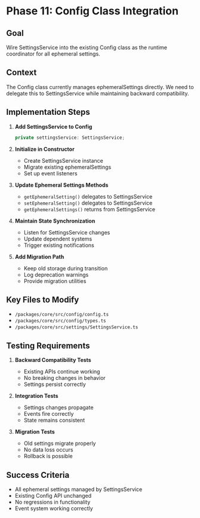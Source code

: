 # Phase 11: Config Class Integration

## Goal
Wire SettingsService into the existing Config class as the runtime coordinator for all ephemeral settings.

## Context
The Config class currently manages ephemeralSettings directly. We need to delegate this to SettingsService while maintaining backward compatibility.

## Implementation Steps

1. **Add SettingsService to Config**
   ```typescript
   private settingsService: SettingsService;
   ```

2. **Initialize in Constructor**
   - Create SettingsService instance
   - Migrate existing ephemeralSettings
   - Set up event listeners

3. **Update Ephemeral Settings Methods**
   - `getEphemeralSetting()` delegates to SettingsService
   - `setEphemeralSetting()` delegates to SettingsService
   - `getEphemeralSettings()` returns from SettingsService

4. **Maintain State Synchronization**
   - Listen for SettingsService changes
   - Update dependent systems
   - Trigger existing notifications

5. **Add Migration Path**
   - Keep old storage during transition
   - Log deprecation warnings
   - Provide migration utilities

## Key Files to Modify

- `/packages/core/src/config/config.ts`
- `/packages/core/src/config/types.ts`
- `/packages/core/src/settings/SettingsService.ts`

## Testing Requirements

1. **Backward Compatibility Tests**
   - Existing APIs continue working
   - No breaking changes in behavior
   - Settings persist correctly

2. **Integration Tests**
   - Settings changes propagate
   - Events fire correctly
   - State remains consistent

3. **Migration Tests**
   - Old settings migrate properly
   - No data loss occurs
   - Rollback is possible

## Success Criteria

- All ephemeral settings managed by SettingsService
- Existing Config API unchanged
- No regressions in functionality
- Event system working correctly